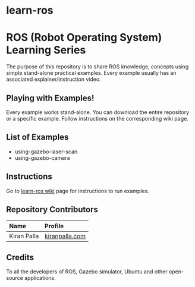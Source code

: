 # learn-ros

# ROS (Robot Operating System) Learning Series
The purpose of this repository is to share ROS knowledge, concepts using simple stand-alone practical examples. Every example usually has an associated explainer/instruction video.

## Playing with Examples!
Every example works stand-alone. You can download the entire repository or a specific example.
Follow instructions on the corresponding wiki page.

## List of Examples
- using-gazebo-laser-scan  
- using-gazebo-camera

## Instructions
Go to [learn-ros wiki](https://bitbucket.org/kiranpalla/learn-ros/wiki/Home) page for instructions to run examples.

## Repository Contributors
Name | Profile
:----|:-------
Kiran Palla|[kiranpalla.com](https://kiranpalla.com)

## Credits
To all the developers of ROS, Gazebo simulator, Ubuntu and other open-source applications.

